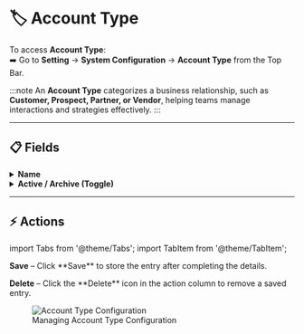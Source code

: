# 🏷️ **Account Type**

To access **Account Type**:  
➡️ Go to **Setting** → **System Configuration** → **Account Type** from the Top Bar.

:::note
An **Account Type** categorizes a business relationship, such as **Customer, Prospect, Partner, or Vendor**, helping teams manage interactions and strategies effectively.
:::

---

## 📋 Fields

<details>
<summary><strong>Name</strong></summary>
<p>  
  Defines the title or label of the account type.
</p>
</details>

<details>
<summary><strong>Active / Archive (Toggle)</strong></summary>
<p>
  A switch to mark an account type as:  
  - **Active** → currently in use  
  - **Archived** → inactive or no longer needed  
</p>
</details>

---

## ⚡ Actions

import Tabs from '@theme/Tabs';
import TabItem from '@theme/TabItem';

<Tabs>
  <TabItem value="save" label="💾Save" default>
    <p><strong>Save</strong> – Click **Save** to store the entry after completing the details.</p>
  </TabItem>

  <TabItem value="delete" label="🗑️Delete">
    <p><strong>Delete</strong> – Click the **Delete** icon in the action column to remove a saved entry.</p>
  </TabItem>
</Tabs>

<figure>
  <img src="/media/image31.png" alt="Account Type Configuration" />
  <figcaption>Managing Account Type Configuration</figcaption>
</figure>

